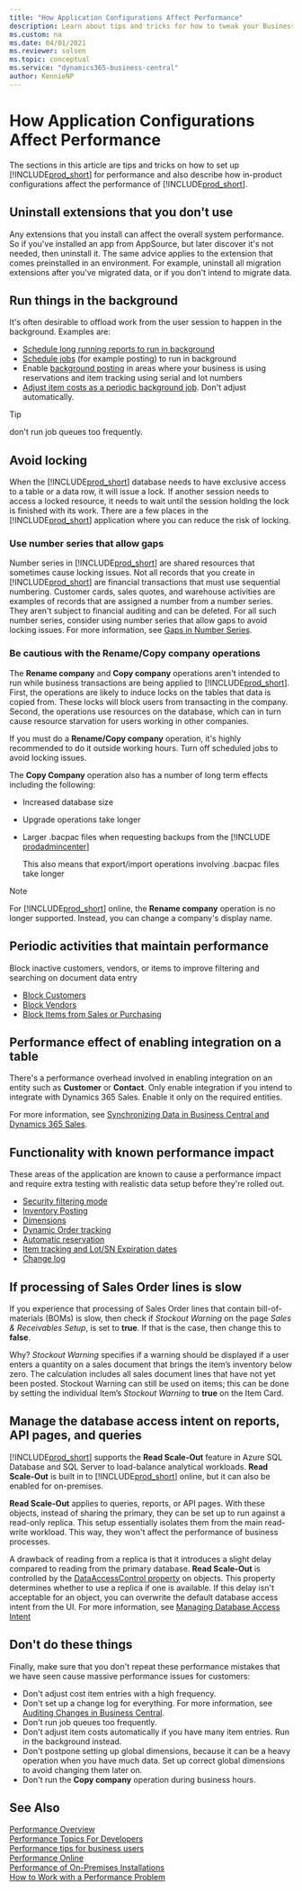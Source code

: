 ```yaml
---
title: "How Application Configurations Affect Performance"
description: Learn about tips and tricks for how to tweak your Business Central performance.
ms.custom: na
ms.date: 04/01/2021
ms.reviewer: solsen
ms.topic: conceptual
ms.service: "dynamics365-business-central"
author: KennieNP
---
```


# How Application Configurations Affect Performance

The sections in this article are tips and tricks on how to set up [!INCLUDE[prod_short](../developer/includes/prod_short.md)] for performance and also describe how in-product configurations affect the performance of [!INCLUDE[prod_short](../developer/includes/prod_short.md)].  

## Uninstall extensions that you don't use

Any extensions that you install can affect the overall system performance. So if you've installed an app from AppSource, but later discover it's not needed, then uninstall it. The same advice applies to the extension that comes preinstalled in an environment. For example, uninstall all migration extensions after you've migrated data, or if you don't intend to migrate data.

## Run things in the background

It's often desirable to offload work from the user session to happen in the background. Examples are:

- [Schedule long running reports to run in background](/dynamics365/business-central/ui-work-report#ScheduleReport)
- [Schedule jobs](/dynamics365/business-central/admin-job-queues-schedule-tasks) (for example posting) to run in background
- Enable [background posting](/dynamics365/business-central/ui-batch-posting) in areas where your business is using reservations and item tracking using serial and lot numbers
- [Adjust item costs as a periodic background job](/dynamics365/business-central/finance-adjust-reconcile-inventory-cost-job-queue). Don't adjust automatically. 

> [!TIP]  
> don't run job queues too frequently.

## Avoid locking

When the [!INCLUDE[prod_short](../developer/includes/prod_short.md)] database needs to have exclusive access to a table or a data row, it will issue a lock. If another session needs to access a locked resource, it needs to wait until the session holding the lock is finished with its work. There are a few places in the [!INCLUDE[prod_short](../developer/includes/prod_short.md)] application where you can reduce the risk of locking. 

### Use number series that allow gaps

Number series in [!INCLUDE[prod_short](../developer/includes/prod_short.md)] are shared resources that sometimes cause locking issues. Not all records that you create in [!INCLUDE[prod_short](../developer/includes/prod_short.md)] are financial transactions that must use sequential numbering. Customer cards, sales quotes, and warehouse activities are examples of records that are assigned a number from a number series. They aren't subject to financial auditing and can be deleted. For all such number series, consider using number series that allow gaps to avoid locking issues. For more information, see [Gaps in Number Series](/dynamics365/business-central/ui-create-number-series#gaps-in-number-series).

### Be cautious with the **Rename/Copy company** operations

The **Rename company** and **Copy company** operations aren't intended to run while business transactions are being applied to [!INCLUDE[prod_short](../developer/includes/prod_short.md)]. First, the operations are likely to induce locks on the tables that data is copied from. These locks will block users from transacting in the company. Second, the operations use resources on the database, which can in turn cause resource starvation for users working in other companies.  

If you must do a **Rename/Copy company** operation, it's highly recommended to do it outside working hours. Turn off scheduled jobs to avoid locking issues.

The **Copy Company** operation also has a number of long term effects including the following:

- Increased database size
- Upgrade operations take longer
- Larger .bacpac files when requesting backups from the [!INCLUDE [prodadmincenter](../developer/includes/prodadmincenter.md)]

    This also means that export/import operations involving .bacpac files take longer

> [!NOTE]
> For [!INCLUDE[prod_short](../developer/includes/prod_short.md)] online, the **Rename company** operation is no longer supported. Instead, you can change a company's display name.

## Periodic activities that maintain performance

Block inactive customers, vendors, or items to improve filtering and searching on document data entry

- [Block Customers](/dynamics365/business-central/receivables-how-block-customers)  
- [Block Vendors](/dynamics365/business-central/payables-how-block-vendors)  
- [Block Items from Sales or Purchasing](/dynamics365/business-central/inventory-how-block-items)  

## Performance effect of enabling integration on a table

There's a performance overhead involved in enabling integration on an entity such as **Customer** or **Contact**. Only enable integration if you intend to integrate with Dynamics 365 Sales. Enable it only on the required entities. 

For more information, see [Synchronizing Data in Business Central and Dynamics 365 Sales](/dynamics365/business-central/admin-synchronizing-business-central-and-sales). <!-- change with CDS integration in spring 2020 -->

## Functionality with known performance impact

These areas of the application are known to cause a performance impact and require extra testing with realistic data setup before they're rolled out. 

- [Security filtering mode](../security/security-filters.md#PerformanceImpact)  
- [Inventory Posting](/dynamics365/business-central/design-details-inventory-posting)  
- [Dimensions](/dynamics365/business-central/finance-dimensions)  
- [Dynamic Order tracking](/dynamics365/business-central/design-details-reservation-order-tracking-and-action-messaging)  
- [Automatic reservation](/dynamics365/business-central/design-details-reservation-order-tracking-and-action-messaging)  
- [Item tracking and Lot/SN Expiration dates](/dynamics365/business-central/inventory-how-work-item-tracking)  
- [Change log](/dynamics365/business-central/across-log-changes)  

## If processing of Sales Order lines is slow
If you experience that processing of Sales Order lines that contain bill-of-materials (BOMs) is slow, then check if _Stockout Warning_ on the page  _Sales & Receivables Setup_, is set to **true**. If that is the case, then change this to **false**.

Why? 
_Stockout Warning_ specifies if a warning should be displayed if a user enters a quantity on a sales document that brings the item’s inventory below zero. The calculation includes all sales document lines that have not yet been posted. Stockout Warning can still be used on items; this can be done by setting the individual Item’s _Stockout Warning_ to **true** on the Item Card. 

## Manage the database access intent on reports, API pages, and queries

[!INCLUDE[prod_short](../developer/includes/prod_short.md)] supports the **Read Scale-Out** feature in Azure SQL Database and SQL Server to load-balance analytical workloads. **Read Scale-Out** is built in to [!INCLUDE[prod_short](../developer/includes/prod_short.md)] online, but it can also be enabled for on-premises.

**Read Scale-Out** applies to queries, reports, or API pages. With these objects, instead of sharing the primary, they can be set up to run against a read-only replica. This setup essentially isolates them from the main read-write workload. This way, they won't affect the performance of business processes.

A drawback of reading from a replica is that it introduces a slight delay compared to reading from the primary database. **Read Scale-Out** is controlled by the [DataAccessControl property](../developer/properties/devenv-dataaccessintent-property.md) on objects. This property determines whether to use a replica if one is available. If this delay isn't acceptable for an object, you can overwrite the default database access intent from the UI. For more information, see [Managing Database Access Intent](/dynamics365/business-central/admin-data-access-intent)

## Don't do these things

Finally, make sure that you don't repeat these performance mistakes that we have seen cause massive performance issues for customers:

- Don't adjust cost item entries with a high frequency.
- Don't set up a change log for everything. For more information, see [Auditing Changes in Business Central](/dynamics365/business-central/across-log-changes).  
- Don't run job queues too frequently.
- Don't adjust item costs automatically if you have many item entries. Run in the background instead.  
- Don't postpone setting up global dimensions, because it can be a heavy operation when you have much data. Set up correct global dimensions to avoid changing them later on.
- Don't run the **Copy company** operation during business hours.

## See Also

[Performance Overview](performance-overview.md)  
[Performance Topics For Developers](performance-developer.md)  
[Performance tips for business users](performance-users.md)  
[Performance Online](performance-online.md)  
[Performance of On-Premises Installations](performance-onprem.md)  
[How to Work with a Performance Problem](performance-work-perf-problem.md)  
